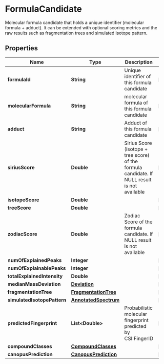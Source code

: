 

# FormulaCandidate

Molecular formula candidate that holds a unique identifier (molecular formula + adduct).  It can be extended with optional scoring metrics and the raw results  such as fragmentation trees and simulated isotope pattern.

## Properties

| Name | Type | Description | Notes |
|------------ | ------------- | ------------- | -------------|
|**formulaId** | **String** | Unique identifier of this formula candidate |  [optional] |
|**molecularFormula** | **String** | molecular formula of this formula candidate |  [optional] |
|**adduct** | **String** | Adduct of this formula candidate |  [optional] |
|**siriusScore** | **Double** | Sirius Score (isotope + tree score) of the formula candidate.  If NULL result is not available |  [optional] |
|**isotopeScore** | **Double** |  |  [optional] |
|**treeScore** | **Double** |  |  [optional] |
|**zodiacScore** | **Double** | Zodiac Score of the formula candidate.  If NULL result is not available |  [optional] |
|**numOfExplainedPeaks** | **Integer** |  |  [optional] |
|**numOfExplainablePeaks** | **Integer** |  |  [optional] |
|**totalExplainedIntensity** | **Double** |  |  [optional] |
|**medianMassDeviation** | [**Deviation**](Deviation.md) |  |  [optional] |
|**fragmentationTree** | [**FragmentationTree**](FragmentationTree.md) |  |  [optional] |
|**simulatedIsotopePattern** | [**AnnotatedSpectrum**](AnnotatedSpectrum.md) |  |  [optional] |
|**predictedFingerprint** | **List&lt;Double&gt;** | Probabilistic molecular fingerprint predicted by CSI:FingerID |  [optional] |
|**compoundClasses** | [**CompoundClasses**](CompoundClasses.md) |  |  [optional] |
|**canopusPrediction** | [**CanopusPrediction**](CanopusPrediction.md) |  |  [optional] |



